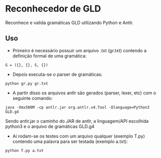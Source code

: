 # Reconhecedor de GLD
Reconhece e valida gramáticas GLD utilizando Python e Antlr.

## Uso

- Primeiro é necessário possuir um arquivo .txt (gr.txt) contendo a definição formal de uma gramática:
```
G = ({}, {}, S, {})
```
- Depois executa-se o parser de gramáticas:
```
python gr.py gr.txt
```
- A partir disso os arquivos antlr são gerados (parser, lexer, etc) com o seguinte comando:
```
java -Xmx500M -cp antlr.jar org.antlr.v4.Tool -Dlanguage=Python3 GLD.g4
```
Sendo antlr.jar o caminho do JAR de antlr, a linguagem/API escolhida python3 e o arquivo de gramáticas GLD.g4

- Aí rodam-se os testes com um arquivo qualquer (exemplo T.py) contendo uma palavra para ser testada (exemplo a.txt):
```
python T.py a.txt
```
